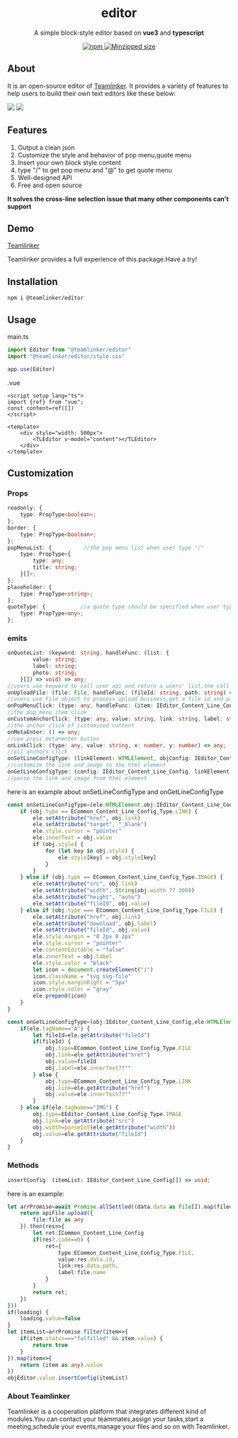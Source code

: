 <h1 align="center">
editor
</h1>
<p align="center">
A simple block-style editor based on <b>vue3</b> and <b>typescript</b>
</p>

<p align="center">
  <a href="https://www.npmjs.com/package/@teamlinker/editor">
    <img src="https://flat.badgen.net/npm/v/@teamlinker/editor?icon=npm" alt="npm"/>
  </a>
  <a href="https://www.npmjs.com/package/@teamlinker/editor">
    <img src="https://flat.badgen.net/bundlephobia/minzip/@teamlinker/editor?color=green" alt="Minzipped size"/>
  </a>
</p>

## About
It is an open-source editor of [Teamlinker](https://team-linker.com). It provides a variety of features to help users to build their own text editors like these below:

![](https://team-linker.com/assets/exampleWiki1-fade1060.png)
![](https://team-linker.com/assets/exampleIM2-1c2642fb.png)

## Features
1. Output a clean json
2. Customize the style and behavior of pop menu,quote menu
3. Insert your own block style content
4. type "/" to get pop menu and "@" to get quote menu
5. Well-designed API
6. Free and open source

**It solves the cross-line selection issue that many other components can't support**

## Demo
[Teamlinker](https://team-linker.com)

Teamlinker provides a full experience of this package.Have a try!

## Installation
```shell
npm i @teamlinker/editor
```
## Usage

main.ts
```typescript
import Editor from "@teamlinker/editor"
import "@teamlinker/editor/style.css"

app.use(Editor)
```
.vue
```vue
<script setup lang="ts">
import {ref} from "vue";
const content=ref([])
</script>

<template>
	<div style="width: 500px">
		<TLEditor v-model="content"></TLEditor>
	</div>
</template>
```

## Customization
### Props
```typescript
readonly: {
    type: PropType<boolean>;
};
border: {
    type: PropType<boolean>;
};
popMenuList: {          //the pop menu list when user type "/"
    type: PropType<{
        type: any;
        title: string;
    }[]>;
};
placeholder: {
    type: PropType<string>;
};
quoteType: {           //a quote type should be specified when user type "@"
    type: PropType<any>;
};
```

### emits
```typescript
onQuoteList: (keyword: string, handleFunc: (list: {
        value: string;
        label: string;
        photo: string;
    }[]) => void) => any;
//users use keyword to call user api and return a users' list,the call handleFunc to complete this search
onUploadFile: (file: File, handleFunc: (fileId: string, path: string) => void) => any;
//users use File object to process upload business,get a file id and path ,then call handleFunc to complete this upload
onPopMenuClick: (type: any, handleFunc: (item: IEditor_Content_Line_Config) => void) => any;
//the pop menu item click
onCustomAnchorClick: (type: any, value: string, link: string, label: string) => any;
//the anchor click of customized content 
onMetaEnter: () => any;
//use press meta+enter button
onLinkClick: (type: any, value: string, x: number, y: number) => any;
//all anchors click
onSetLineConfigType: (linkElement: HTMLElement, objConfig: IEditor_Content_Line_Config) => any;
//customize the link and image to the html element
onGetLineConfigType: (config: IEditor_Content_Line_Config, linkElement: HTMLElement) => any;
//parse the link and image from html element
```
here is an example about onSetLineConfigType and onGetLineConfigType
```typescript
const onSetLineConfigType=(ele:HTMLElement,obj:IEditor_Content_Line_Config)=> {
    if (obj.type == ECommon_Content_Line_Config_Type.LINK) {
        ele.setAttribute("href", obj.link)
        ele.setAttribute("target", "_blank")
        ele.style.cursor = "pointer"
        ele.innerText = obj.value
        if (obj.style) {
            for (let key in obj.style) {
                ele.style[key] = obj.style[key]
            }
        }
    } else if (obj.type == ECommon_Content_Line_Config_Type.IMAGE) {
        ele.setAttribute("src", obj.link)
        ele.setAttribute("width", String(obj.width ?? 200))
        ele.setAttribute("height", "auto")
        ele.setAttribute("fileId", obj.value)
    } else if (obj.type === ECommon_Content_Line_Config_Type.FILE) {
        ele.setAttribute("href", obj.link)
        ele.setAttribute("download", obj.label)
        ele.setAttribute("fileId", obj.value)
        ele.style.margin = "0 2px 0 2px"
        ele.style.cursor = "pointer"
        ele.contentEditable = "false"
        ele.innerText = obj.label
        ele.style.color = "black"
        let icon = document.createElement("i")
        icon.className = "svg svg-file"
        icon.style.marginRight = "5px"
        icon.style.color = "gray"
        ele.prepend(icon)
    }
}

const onGetLineConfigType=(obj:IEditor_Content_Line_Config,ele:HTMLElement)=>{
    if(ele.tagName=="A") {
        let fileId=ele.getAttribute("fileId")
        if(fileId) {
            obj.type=ECommon_Content_Line_Config_Type.FILE
            obj.link=ele.getAttribute("href")
            obj.value=fileId
            obj.label=ele.innerText??""
        } else {
            obj.type=ECommon_Content_Line_Config_Type.LINK
            obj.link=ele.getAttribute("href")
            obj.value=ele.innerText??""
        }
    } else if(ele.tagName=="IMG") {
        obj.type=EEditor_Content_Line_Config_Type.IMAGE
        obj.link=ele.getAttribute("src")
        obj.width=parseInt(ele.getAttribute("width"))
        obj.value=ele.getAttribute("fileId")
    }
}
```

### Methods
```typescript
insertConfig: (itemList: IEditor_Content_Line_Config[]) => void;
```
here is an example:
```typescript
let arrPromise=await Promise.allSettled((data.data as File[]).map(file=>{
    return apiFile.upload({
        file:file as any
    }).then(res=>{
        let ret:ICommon_Content_Line_Config
        if(res?.code==0) {
            ret={
                type:ECommon_Content_Line_Config_Type.FILE,
                value:res.data.id,
                link:res.data.path,
                label:file.name
            }
        }
        return ret;
    })
}))
if(loading) {
    loading.value=false
}
let itemList=arrPromise.filter(item=>{
    if(item.status==="fulfilled" && item.value) {
        return true
    }
}).map(item=>{
    return (item as any).value
})
objEditor.value.insertConfig(itemList)
```
### About Teamlinker
Teamlinker is a cooperation platform that integrates different kind of modules.You can contact your teammates,assign your tasks,start a meeting,schedule your events,manage your files and so on with Teamlinker.
